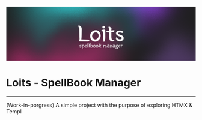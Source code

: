 ![LoitsHeader](./.github/header.png)

# Loits - SpellBook Manager 
---

(Work-in-porgress) A simple project with the purpose of exploring HTMX & Templ
